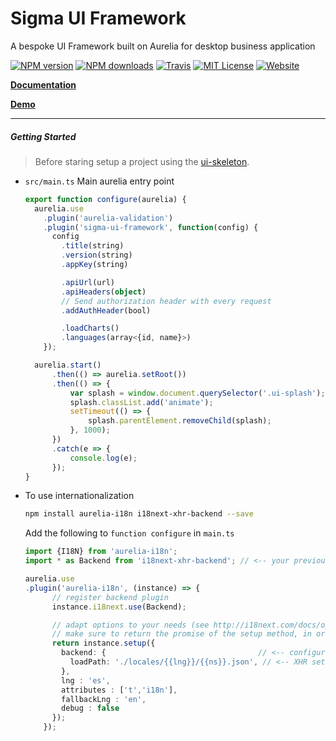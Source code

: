 # Sigma UI Framework

A bespoke UI Framework built on Aurelia for desktop business application


[![NPM version](http://img.shields.io/npm/v/sigma-ui-framework.svg?style=flat)](npm-url)
[![NPM downloads](http://img.shields.io/npm/dt/sigma-ui-framework.svg?style=flat)](npm-url)
[![Travis](https://img.shields.io/travis/sigmaframeworks/sigma-ui-framework.svg?maxAge=2592000)](https://travis-ci.org/sigmaframeworks/sigma-ui-framework)
[![MIT License](http://img.shields.io/badge/license-MIT-orange.svg?style=flat)](license-url)
[![Website](https://img.shields.io/badge/visit-WebSite-orange.svg?style=flat)](http://sigmaframeworks.io)


**[Documentation](http://sigmaframeworks.io/docs/framework)**

**[Demo](http://demo.sigmaframeworks.io/)**

----

##### Getting Started

> Before staring setup a project using the [ui-skeleton](//github.com/sigmaframeworks/sigma-ui-skeleton).


* `src/main.ts` Main aurelia entry point

  ```ts
  export function configure(aurelia) {
    aurelia.use
      .plugin('aurelia-validation')
      .plugin('sigma-ui-framework', function(config) {
        config
          .title(string)
          .version(string)
          .appKey(string)

          .apiUrl(url)
          .apiHeaders(object)
          // Send authorization header with every request
          .addAuthHeader(bool)

          .loadCharts()
          .languages(array<{id, name}>)
      });

    aurelia.start()
    	.then(() => aurelia.setRoot())
    	.then(() => {
    		var splash = window.document.querySelector('.ui-splash');
    		splash.classList.add('animate');
    		setTimeout(() => {
    			splash.parentElement.removeChild(splash);
    		}, 1000);
    	})
    	.catch(e => {
    		console.log(e);
    	});
  }
  ```

* To use internationalization

  ```bash
  npm install aurelia-i18n i18next-xhr-backend --save
  ```

  Add the following to `function configure` in `main.ts`
  ```ts
  import {I18N} from 'aurelia-i18n';
  import * as Backend from 'i18next-xhr-backend'; // <-- your previously installed backend plugin

  aurelia.use
  .plugin('aurelia-i18n', (instance) => {
        // register backend plugin
        instance.i18next.use(Backend);

        // adapt options to your needs (see http://i18next.com/docs/options/)
        // make sure to return the promise of the setup method, in order to guarantee proper loading
        return instance.setup({
          backend: {                                  // <-- configure backend settings
            loadPath: './locales/{{lng}}/{{ns}}.json', // <-- XHR settings for where to get the files from
          },
          lng : 'es',
          attributes : ['t','i18n'],
          fallbackLng : 'en',
          debug : false
        });
      });
    ```

[license-image]: http://img.shields.io/badge/license-MIT-blue.svg?style=flat
[license-url]: LICENSE

[npm-url]: https://npmjs.org/package/sigma-ui-framework
[npm-version-image]: http://img.shields.io/npm/v/sigma-ui-framework.svg?style=flat
[npm-downloads-image]: http://img.shields.io/npm/dm/sigma-ui-framework.svg?style=flat
